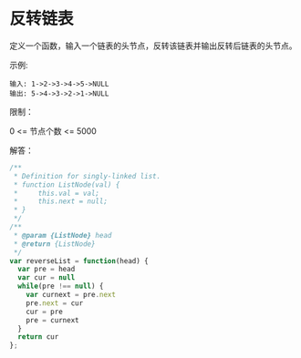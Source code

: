 # 反转链表
定义一个函数，输入一个链表的头节点，反转该链表并输出反转后链表的头节点。

示例:
```
输入: 1->2->3->4->5->NULL
输出: 5->4->3->2->1->NULL
```

限制：

0 <= 节点个数 <= 5000

解答：
```javascript
/**
 * Definition for singly-linked list.
 * function ListNode(val) {
 *     this.val = val;
 *     this.next = null;
 * }
 */
/**
 * @param {ListNode} head
 * @return {ListNode}
 */
var reverseList = function(head) {
  var pre = head
  var cur = null
  while(pre !== null) {
    var curnext = pre.next
    pre.next = cur
    cur = pre
    pre = curnext
  }
  return cur
};
```